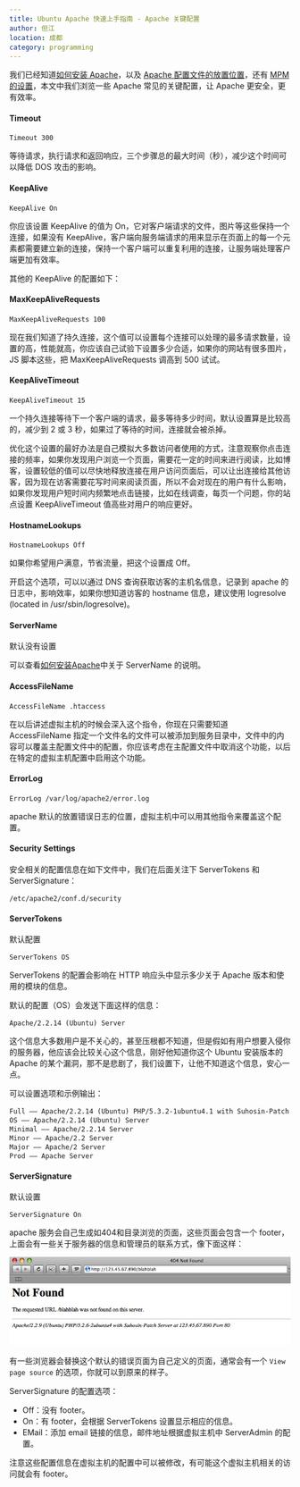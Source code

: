 ```yaml
---
title: Ubuntu Apache 快速上手指南 - Apache 关键配置
author: 但江
location: 成都
category: programming
---
```


我们已经知道[如何安装 Apache][1]，以及 [Apache 配置文件的放置位置][2]，还有 [MPM 的设置][3]，本文中我们浏览一些 Apache 常见的关键配置，让 Apache 更安全，更有效率。

#### Timeout

	Timeout 300

等待请求，执行请求和返回响应，三个步骤总的最大时间（秒），减少这个时间可以降低 DOS 攻击的影响。

#### KeepAlive

	KeepAlive On

你应该设置 KeepAlive 的值为 On，它对客户端请求的文件，图片等这些保持一个连接，如果没有 KeepAlive，客户端向服务端请求的用来显示在页面上的每一个元素都需要建立新的连接，保持一个客户端可以重复利用的连接，让服务端处理客户端更加有效率。

其他的 KeepAlive 的配置如下：

#### MaxKeepAliveRequests

	MaxKeepAliveRequests 100

现在我们知道了持久连接，这个值可以设置每个连接可以处理的最多请求数量，设置的高，性能就高，你应该自己试验下设置多少合适，如果你的网站有很多图片，JS 脚本这些，把 MaxKeepAliveRequests 调高到 500 试试。

#### KeepAliveTimeout

	KeepAliveTimeout 15

一个持久连接等待下一个客户端的请求，最多等待多少时间，默认设置算是比较高的，减少到 2 或 3 秒，如果过了等待的时间，连接就会被杀掉。

优化这个设置的最好办法是自己模拟大多数访问者使用的方式，注意观察你点击连接的频率，如果你发现用户浏览一个页面，需要花一定的时间来进行阅读，比如博客，设置较低的值可以尽快地释放连接在用户访问页面后，可以让出连接给其他访客，因为现在访客需要花写时间来阅读页面，所以不会对现在的用户有什么影响，如果你发现用户短时间内频繁地点击链接，比如在线调查，每页一个问题，你的站点设置 KeepAliveTimeout 值高些对用户的响应更好。

#### HostnameLookups

	HostnameLookups Off

如果你希望用户满意，节省流量，把这个设置成 Off。

开启这个选项，可以以通过 DNS 查询获取访客的主机名信息，记录到 apache 的日志中，影响效率，如果你想知道访客的 hostname 信息，建议使用 logresolve (located in /usr/sbin/logresolve)。

#### ServerName

默认没有设置

可以查看[如何安装Apache][1]中关于 ServerName 的说明。

#### AccessFileName

	AccessFileName .htaccess

在以后讲述虚拟主机的时候会深入这个指令，你现在只需要知道 AccessFileName 指定一个文件名的文件可以被添加到服务目录中，文件中的内容可以覆盖主配置文件中的配置，你应该考虑在主配置文件中取消这个功能，以后在特定的虚拟主机配置中启用这个功能。

#### ErrorLog

	ErrorLog /var/log/apache2/error.log

apache 默认的放置错误日志的位置，虚拟主机中可以用其他指令来覆盖这个配置。

#### Security Settings

安全相关的配置信息在如下文件中，我们在后面关注下 ServerTokens 和 ServerSignature：

	/etc/apache2/conf.d/security

#### ServerTokens

默认配置

	ServerTokens OS

ServerTokens 的配置会影响在 HTTP 响应头中显示多少关于 Apache 版本和使用的模块的信息。

默认的配置（OS）会发送下面这样的信息：

	Apache/2.2.14 (Ubuntu) Server

这个信息大多数用户是不关心的，甚至压根都不知道，但是假如有用户想要入侵你的服务器，他应该会比较关心这个信息，刚好他知道你这个 Ubuntu 安装版本的 Apache 的某个漏洞，那不是悲剧了，我们设置下，让他不知道这个信息，安心一点。

可以设置选项和示例输出：

	Full —— Apache/2.2.14 (Ubuntu) PHP/5.3.2-1ubuntu4.1 with Suhosin-Patch
	OS —— Apache/2.2.14 (Ubuntu) Server
	Minimal —— Apache/2.2.14 Server
	Minor —— Apache/2.2 Server
	Major —— Apache/2 Server
	Prod —— Apache Server

#### ServerSignature

默认设置

	ServerSignature On

apache 服务会自己生成如404和目录浏览的页面，这些页面会包含一个 footer，上面会有一些关于服务器的信息和管理员的联系方式，像下面这样：

![Apache 404](/images/apache-404.png)

有一些浏览器会替换这个默认的错误页面为自己定义的页面，通常会有一个 `View page source` 的选项，你就可以到原来的样子。

ServerSignature 的配置选项：

- Off：没有 footer。
- On：有 footer，会根据 ServerTokens 设置显示相应的信息。
- EMail：添加 email 链接的信息，邮件地址根据虚拟主机中 ServerAdmin 的配置。

注意这些配置信息在虚拟主机的配置中可以被修改，有可能这个虚拟主机相关的访问就会有 footer。

[1]: /programming/2015/11/28/apache-key-configuration-on-ubuntu/
[2]: /programming/2015/11/14/apache-configuration-files-on-ubuntu/
[3]: /programming/2015/11/22/configuring-the-apache-mpm-on-ubuntu/

